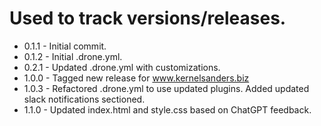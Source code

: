 # Used to track versions/releases.
* 0.1.1 - Initial commit.
* 0.1.2 - Initial .drone.yml.
* 0.2.1 - Updated .drone.yml with customizations.
* 1.0.0 - Tagged new release for www.kernelsanders.biz
* 1.0.3 - Refactored .drone.yml to use updated plugins.  Added updated slack notifications sectioned.
* 1.1.0 - Updated index.html and style.css based on ChatGPT feedback.